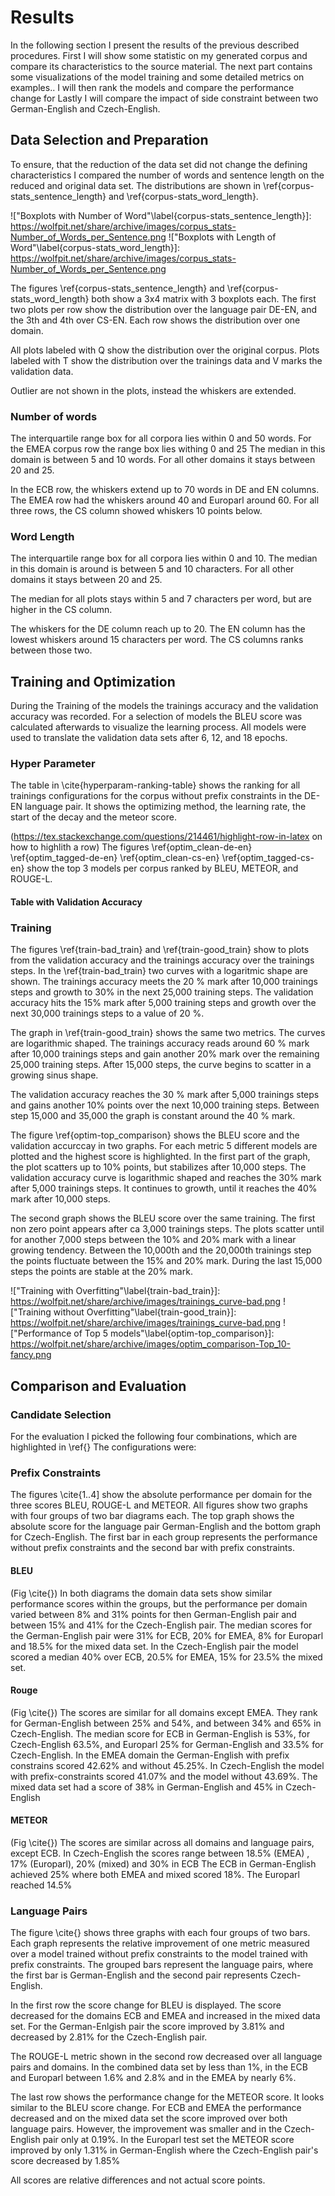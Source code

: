 # Results
In the following section I present the results of the previous described procedures.
First I will show some statistic on my generated corpus and compare its characteristics to the source material.
The next part contains some visualizations of the model training and some detailed metrics on examples..
I will then rank the models and compare the performance change for
Lastly I will compare the impact of side constraint between two German-English and Czech-English.

## Data Selection and Preparation
To ensure, that the reduction of the data set did not change the defining characteristics I compared the number of words and sentence length on the reduced and original data set.
The distributions are shown in \ref{corpus-stats_sentence_length} and \ref{corpus-stats_word_length}.

!["Boxplots with Number of Word"\label{corpus-stats_sentence_length}]: https://wolfpit.net/share/archive/images/corpus_stats-Number_of_Words_per_Sentence.png
!["Boxplots with Length of Word"\label{corpus-stats_word_length}]: https://wolfpit.net/share/archive/images/corpus_stats-Number_of_Words_per_Sentence.png

The figures \ref{corpus-stats_sentence_length} and \ref{corpus-stats_word_length} both show a 3x4 matrix with 3 boxplots each.
The first two plots per row show the distribution over the language pair DE-EN, and the 3th and 4th over CS-EN.
Each row shows the distribution over one domain.

All plots labeled with Q show the distribution over the original corpus.
Plots labeled with T show the distribution over the trainings data and V marks the validation data.

Outlier are not shown in the plots, instead the whiskers are extended.

### Number of words
The interquartile range box for all corpora lies within 0 and 50 words.
For the EMEA corpus row the range box lies withing 0 and 25
The median in this domain is between 5 and 10 words.
For all other domains it stays between 20 and 25.

In the ECB row, the whiskers extend up to 70 words in DE and EN columns.
The EMEA row had the whiskers around 40 and Europarl around 60.
For all three rows, the CS column showed whiskers 10 points below.

### Word Length
The interquartile range box for all corpora lies within 0 and 10.
The median in this domain is around is between 5 and 10 characters.
For all other domains it stays between 20 and 25.

The median for all plots stays within 5 and 7 characters per word, but are higher in the CS column.

The whiskers for the DE column reach up to 20.
The EN column has the lowest whiskers around 15 characters per word.
The CS columns ranks between those two.

## Training and Optimization
During the Training of the models the trainings accuracy and the validation accuracy was recorded.
For a selection of models the BLEU score was calculated afterwards to visualize the learning process.
All models were used to translate the validation data sets after 6, 12, and 18 epochs.

### Hyper Parameter
The table in \cite{hyperparam-ranking-table} shows the ranking for all trainings configurations for the corpus without prefix constraints in the DE-EN language pair.
It shows the optimizing method, the learning rate, the start of the decay and the meteor score.

(https://tex.stackexchange.com/questions/214461/highlight-row-in-latex on how to highlith a row)
The figures \ref{optim_clean-de-en} \ref{optim_tagged-de-en} \ref{optim_clean-cs-en} \ref{optim_tagged-cs-en} show the top 3 models per corpus ranked by BLEU, METEOR, and ROUGE-L.

#### Table with Validation Accuracy
### Training
The figures \ref{train-bad_train} and \ref{train-good_train} show to plots from the validation accuracy and the trainings accuracy over the trainings steps.
In the \ref{train-bad_train} two curves with a logaritmic shape are shown. The trainings accuracy meets the 20 % mark after 10,000 trainings steps and growth to 30% in the next 25,000 training steps.
The validation accuracy hits the 15% mark after 5,000 training steps and growth over the next 30,000 trainings steps to a value of 20 %.

The graph in \ref{train-good_train} shows the same two metrics. The curves are logarithmic shaped.
The trainings accuracy reads around 60 % mark after 10,000 trainings steps and gain another 20% mark over the remaining 25,000 training steps.
After 15,000 steps, the curve begins to scatter in a growing sinus shape.

The validation accuracy reaches the 30 % mark after 5,000 trainings steps and gains another 10% points over the next 10,000 training steps.
Between step 15,000 and 35,000 the graph is constant around the 40 % mark. 

The figure \ref{optim-top_comparison} shows the BLEU score and the validation accurccay in two graphs.
For each metric 5 different models are plotted and the highest score is highlighted.
In the first part of the graph, the plot scatters up to 10% points, but stabilizes after  10,000 steps.
The validation accuracy curve is logarithmic shaped and reaches the 30% mark after 5,000 trainings steps.
It continues to growth, until it reaches the 40% mark after 10,000 steps.

The second graph shows the BLEU score over the same training.
The first non zero point appears after ca 3,000 trainings steps. The plots scatter until for another 7,000 steps between the 10% and 20% mark with a linear growing tendency.
Between the 10,000th and the 20,000th trainings step the points fluctuate between the 15% and 20% mark.
During the last 15,000 steps the points are stable at the 20% mark.

!["Training with Overfitting"\label{train-bad_train}]: https://wolfpit.net/share/archive/images/trainings_curve-bad.png
!["Training without Overfitting"\label{train-good_train}]: https://wolfpit.net/share/archive/images/trainings_curve-bad.png
!["Performance of Top 5 models"\label{optim-top_comparison}]: https://wolfpit.net/share/archive/images/optim_comparison-Top_10-fancy.png

## Comparison and Evaluation

### Candidate Selection
For the evaluation I picked the following four combinations, which are highlighted in \ref{}
The configurations were:

### Prefix Constraints
The figures \cite{1..4] show the absolute performance per domain for the three scores BLEU, ROUGE-L and METEOR.
All figures show two graphs with four groups of two bar diagrams each.
The top graph shows the absolute score for the language pair German-English and the bottom graph for Czech-English.
The first bar in each group represents the performance without prefix constraints and the second bar with prefix constraints.

#### BLEU 
(Fig \cite{})
In both diagrams the domain data sets show similar performance scores within the groups, but the performance per domain varied between 8% and 31% points for then German-English pair and between 15% and 41% for the Czech-English pair.
The median scores for the German-English pair were 31% for ECB, 20% for EMEA, 8% for Europarl and 18.5% for the mixed data set.
In the Czech-English pair the model scored a median 40% over ECB, 20.5% for EMEA, 15% for 23.5% the mixed set.

#### Rouge 
(Fig \cite{})
The scores are similar for all domains except EMEA. They rank for German-English between 25% and 54%, and between 34% and 65% in Czech-English.
The median score for ECB in German-English is 53%, for Czech-English 63.5%, and Europarl 25% for German-English and 33.5% for Czech-English.
In the EMEA domain the German-English with prefix constrains scored 42.62% and without 45.25%.
In Czech-English the model with prefix-constraints scored 41.07% and the model without 43.69%.
The mixed data set  had a score of 38% in German-English and 45% in Czech-English

#### METEOR 
(Fig \cite{})
The scores are similar across all domains and language pairs, except ECB.
In Czech-English the scores range between 18.5% (EMEA) , 17% (Europarl), 20% (mixed) and 30% in ECB
The ECB in German-English achieved 25% where both EMEA and mixed scored 18%. The Europarl reached 14.5%

### Language Pairs
The figure \cite{} shows three graphs with each four groups of two bars.
Each graph represents the relative improvement of one metric measured over a model trained without prefix constraints to the model trained with prefix constraints.
The grouped bars represent the language pairs, where the first bar is German-English and the second pair represents Czech-English.

In the first row the score change for BLEU is displayed.
The score decreased for the domains ECB and EMEA and increased in the mixed data set.
For the German-Enlgish pair the score improved by 3.81% and decreased by 2.81% for the Czech-English pair.

The ROUGE-L metric shown in the second row decreased over all language pairs and domains. In the combined data set by less than 1%, in the ECB and Europarl between 1.6% and 2.8% and in the EMEA by nearly 6%.

The last row shows the performance change for the METEOR score. It looks similar to the BLEU score change.
For ECB and EMEA the performance decreased and on the mixed data set the score improved over both language pairs.
However, the improvement was smaller and in the Czech-English pair only at 0.19%.
In the Europarl test set the METEOR score improved by only 1.31% in German-English where the Czech-English pair's score decreased by 1.85%

All scores are relative differences and not actual score points.
